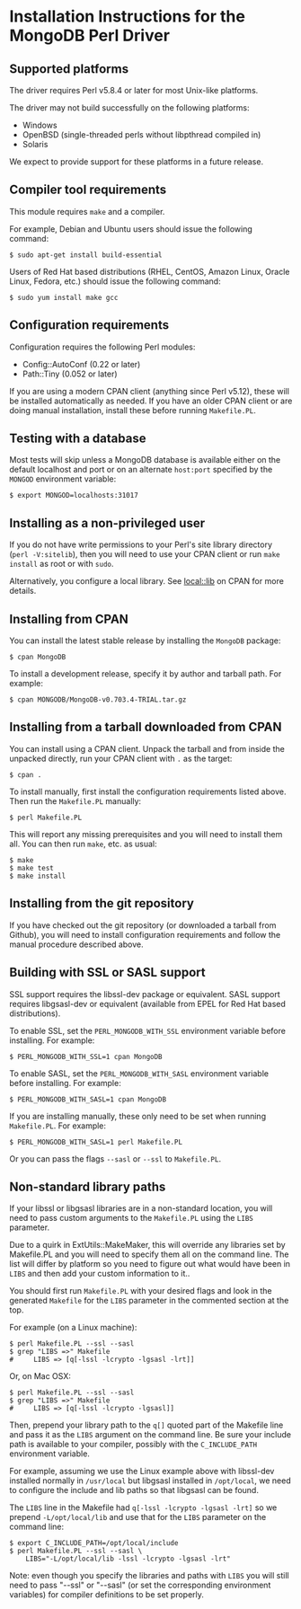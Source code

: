 # Installation Instructions for the MongoDB Perl Driver

## Supported platforms

The driver requires Perl v5.8.4 or later for most Unix-like platforms.

The driver may not build successfully on the following platforms:

* Windows
* OpenBSD (single-threaded perls without libpthread compiled in)
* Solaris

We expect to provide support for these platforms in a future release.

## Compiler tool requirements

This module requires `make` and a compiler.

For example, Debian and Ubuntu users should issue the following command:

    $ sudo apt-get install build-essential

Users of Red Hat based distributions (RHEL, CentOS, Amazon Linux, Oracle
Linux, Fedora, etc.) should issue the following command:

    $ sudo yum install make gcc

## Configuration requirements

Configuration requires the following Perl modules:

* Config::AutoConf (0.22 or later)
* Path::Tiny (0.052 or later)

If you are using a modern CPAN client (anything since Perl v5.12), these will
be installed automatically as needed.  If you have an older CPAN client or are
doing manual installation, install these before running `Makefile.PL`.

## Testing with a database

Most tests will skip unless a MongoDB database is available either on the
default localhost and port or on an alternate `host:port` specified by the
`MONGOD` environment variable:

    $ export MONGOD=localhosts:31017

## Installing as a non-privileged user

If you do not have write permissions to your Perl's site library directory
(`perl -V:sitelib`), then you will need to use your CPAN client or run
`make install` as root or with `sudo`.

Alternatively, you configure a local library.  See
[local::lib](https://metacpan.org/pod/local::lib#The-bootstrapping-technique)
on CPAN for more details.

## Installing from CPAN

You can install the latest stable release by installing the `MongoDB`
package:

    $ cpan MongoDB

To install a development release, specify it by author and tarball path.
For example:

    $ cpan MONGODB/MongoDB-v0.703.4-TRIAL.tar.gz

## Installing from a tarball downloaded from CPAN

You can install using a CPAN client.  Unpack the tarball and from
inside the unpacked directly, run your CPAN client with `.` as the target:

    $ cpan .

To install manually, first install the configuration requirements listed
above.  Then run the `Makefile.PL` manually:

    $ perl Makefile.PL

This will report any missing prerequisites and you will need to install
them all.  You can then run `make`, etc. as usual:

    $ make
    $ make test
    $ make install

## Installing from the git repository

If you have checked out the git repository (or downloaded a tarball from
Github), you will need to install configuration requirements and follow the
manual procedure described above.

## Building with SSL or SASL support

SSL support requires the libssl-dev package or equivalent.  SASL support
requires libgsasl-dev or equivalent (available from EPEL for Red Hat based
distributions).

To enable SSL, set the `PERL_MONGODB_WITH_SSL` environment variable before
installing.  For example:

    $ PERL_MONGODB_WITH_SSL=1 cpan MongoDB

To enable SASL, set the `PERL_MONGODB_WITH_SASL` environment variable before
installing.  For example:

    $ PERL_MONGODB_WITH_SASL=1 cpan MongoDB

If you are installing manually, these only need to be set when running
`Makefile.PL`.  For example:

    $ PERL_MONGODB_WITH_SASL=1 perl Makefile.PL

Or you can pass the flags `--sasl` or `--ssl` to `Makefile.PL`.

## Non-standard library paths

If your libssl or libgsasl libraries are in a non-standard location, you
will need to pass custom arguments to the `Makefile.PL` using the `LIBS`
parameter.

Due to a quirk in ExtUtils::MakeMaker, this will override any libraries set
by Makefile.PL and you will need to specify them all on the command line.
The list will differ by platform so you need to figure out what would have
been in `LIBS` and then add your custom information to it..

You should first run `Makefile.PL` with your desired flags and look in the
generated `Makefile` for the `LIBS` parameter in the commented section at
the top.

For example (on a Linux machine):

    $ perl Makefile.PL --ssl --sasl
    $ grep "LIBS =>" Makefile
    #     LIBS => [q[-lssl -lcrypto -lgsasl -lrt]]

Or, on Mac OSX:

    $ perl Makefile.PL --ssl --sasl
    $ grep "LIBS =>" Makefile
    #     LIBS => [q[-lssl -lcrypto -lgsasl]]

Then, prepend your library path to the `q[]` quoted part of the Makefile
line and pass it as the `LIBS` argument on the command line.  Be sure your
include path is available to your compiler, possibly with the
`C_INCLUDE_PATH` environment variable.

For example, assuming we use the Linux example above with libssl-dev
installed normally in `/usr/local` but libgsasl installed in `/opt/local`,
we need to configure the include and lib paths so that libgsasl can be
found.

The `LIBS` line in the Makefile had `q[-lssl -lcrypto -lgsasl -lrt]` so
we prepend `-L/opt/local/lib` and use that for the `LIBS` parameter on
the command line:

    $ export C_INCLUDE_PATH=/opt/local/include
    $ perl Makefile.PL --ssl --sasl \
        LIBS="-L/opt/local/lib -lssl -lcrypto -lgsasl -lrt"

Note: even though you specify the libraries and paths with `LIBS` you will
still need to pass "--ssl" or "--sasl" (or set the corresponding
environment variables) for compiler definitions to be set properly.

